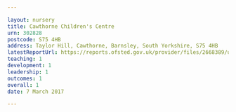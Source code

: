 ```yaml
---

layout: nursery
title: Cawthorne Children's Centre
urn: 302828
postcode: S75 4HB
address: Taylor Hill, Cawthorne, Barnsley, South Yorkshire, S75 4HB
latestReportUrl: https://reports.ofsted.gov.uk/provider/files/2668389/urn/302828.pdf
teaching: 1
development: 1
leadership: 1
outcomes: 1
overall: 1
date: 7 March 2017

---
```

